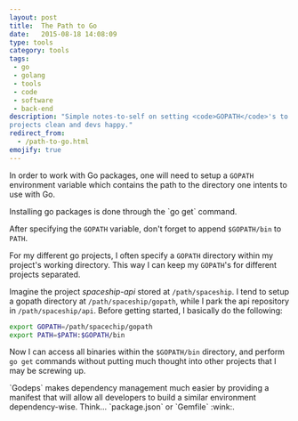 ```yaml
---
layout: post
title:  The Path to Go
date:   2015-08-18 14:08:09
type: tools
category: tools
tags:
 - go
 - golang
 - tools
 - code
 - software
 - back-end
description: "Simple notes-to-self on setting <code>GOPATH</code>'s to keep
projects clean and devs happy."
redirect_from:
  - /path-to-go.html
emojify: true
---
```

In order to work with Go packages, one will need to setup a `GOPATH`
environment variable which contains the path to the directory one intents to
use with Go.

<div class="element note">
Installing go packages is done through the `go get` command.
</div>

After specifying the `GOPATH` variable, don't forget to append `$GOPATH/bin`
to `PATH`.

For my different go projects, I often specify a `GOPATH` directory within my
project's working directory. This way I can keep my `GOPATH`'s for different
projects separated.

Imagine the project _spaceship-api_ stored at `/path/spaceship`.
I tend to setup a gopath directory at `/path/spaceship/gopath`, while I park
the api repository in `/path/spaceship/api`. Before getting started, I
basically do the following:

```bash
export GOPATH=/path/spacechip/gopath
export PATH=$PATH:$GOPATH/bin
```

Now I can access all binaries within the `$GOPATH/bin` directory, and perform
`go get` commands without putting much thought into other projects that I may
be screwing up.

<div class="element note">
`Godeps` makes dependency management much easier by providing a manifest that
will allow all developers to build a similar environment dependency-wise.
Think... `package.json` or `Gemfile` :wink:.
</div>

[gopath]: http://golang.org/cmd/go/#hdr-GOPATH_environment_variable
[godeps]: https://github.com/tools/godep
